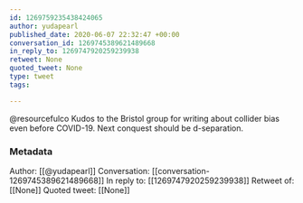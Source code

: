 ```yaml
---
id: 1269759235438424065
author: yudapearl
published_date: 2020-06-07 22:32:47 +00:00
conversation_id: 1269745389621489668
in_reply_to: 1269747920259239938
retweet: None
quoted_tweet: None
type: tweet
tags:

---
```


@resourcefulco Kudos to the Bristol group for writing about collider bias even before COVID-19. Next conquest should be d-separation.

### Metadata

Author: [[@yudapearl]]
Conversation: [[conversation-1269745389621489668]]
In reply to: [[1269747920259239938]]
Retweet of: [[None]]
Quoted tweet: [[None]]
